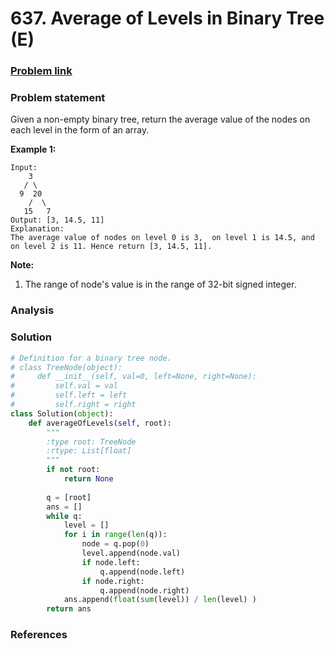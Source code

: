 # 637. Average of Levels in Binary Tree \(E\)

### [Problem link](https://leetcode.com/problems/average-of-levels-in-binary-tree/)

### Problem statement



Given a non-empty binary tree, return the average value of the nodes on each level in the form of an array.

**Example 1:**

```text
Input:
    3
   / \
  9  20
    /  \
   15   7
Output: [3, 14.5, 11]
Explanation:
The average value of nodes on level 0 is 3,  on level 1 is 14.5, and on level 2 is 11. Hence return [3, 14.5, 11].
```

**Note:**

1. The range of node's value is in the range of 32-bit signed integer.

### Analysis

### Solution

```python
# Definition for a binary tree node.
# class TreeNode(object):
#     def __init__(self, val=0, left=None, right=None):
#         self.val = val
#         self.left = left
#         self.right = right
class Solution(object):
    def averageOfLevels(self, root):
        """
        :type root: TreeNode
        :rtype: List[float]
        """
        if not root:
            return None
        
        q = [root]
        ans = []
        while q:
            level = []
            for i in range(len(q)):
                node = q.pop(0)
                level.append(node.val)
                if node.left:
                    q.append(node.left)
                if node.right:
                    q.append(node.right)
            ans.append(float(sum(level)) / len(level) )
        return ans
```

### References

